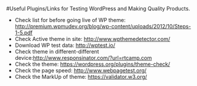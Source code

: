 #Useful Plugins/Links for Testing WordPress and Making Quality Products.

- Check list for before going live of WP theme: http://premium.wpmudev.org/blog/wp-content/uploads/2012/10/Steps-1-5.pdf
- Check Active theme in site: http://www.wpthemedetector.com/
- Download WP test data: http://wptest.io/
- Check theme in different-different device:http://www.responsinator.com/?url=rtcamp.com
- Check the theme: https://wordpress.org/plugins/theme-check/
- Check the page speed: http://www.webpagetest.org/
- Check the MarkUp of theme: https://validator.w3.org/

